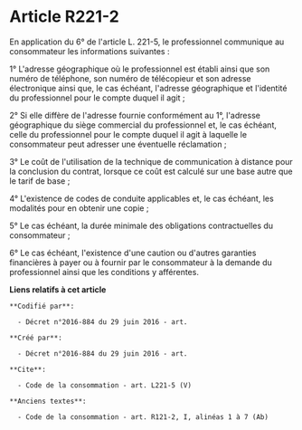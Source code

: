 # Article R221-2

En application du 6° de l'article L. 221-5, le professionnel communique au consommateur les informations suivantes : 

1° L'adresse géographique où le professionnel est établi ainsi que son numéro de téléphone, son numéro de télécopieur et son
adresse électronique ainsi que, le cas échéant, l'adresse géographique et l'identité du professionnel pour le compte duquel
il agit ; 

2° Si elle diffère de l'adresse fournie conformément au 1°, l'adresse géographique du siège commercial du professionnel et,
le cas échéant, celle du professionnel pour le compte duquel il agit à laquelle le consommateur peut adresser une éventuelle
réclamation ; 

3° Le coût de l'utilisation de la technique de communication à distance pour la conclusion du contrat, lorsque ce coût est
calculé sur une base autre que le tarif de base ; 

4° L'existence de codes de conduite applicables et, le cas échéant, les modalités pour en obtenir une copie ; 

5° Le cas échéant, la durée minimale des obligations contractuelles du consommateur ; 

6° Le cas échéant, l'existence d'une caution ou d'autres garanties financières à payer ou à fournir par le consommateur à la
demande du professionnel ainsi que les conditions y afférentes.

**Liens relatifs à cet article**

	**Codifié par**:

	  - Décret n°2016-884 du 29 juin 2016 - art.

	**Créé par**:

	  - Décret n°2016-884 du 29 juin 2016 - art.

	**Cite**:

	  - Code de la consommation - art. L221-5 (V)

	**Anciens textes**:

	  - Code de la consommation - art. R121-2, I, alinéas 1 à 7 (Ab)
